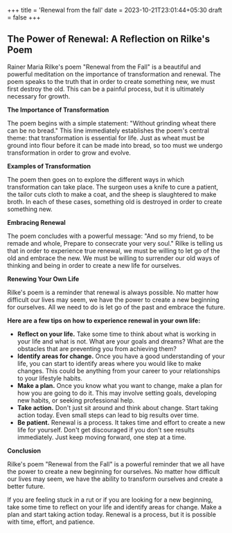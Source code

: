 +++
title = 'Renewal from the fall'
date = 2023-10-21T23:01:44+05:30
draft = false
+++

## The Power of Renewal: A Reflection on Rilke's Poem

Rainer Maria Rilke's poem "Renewal from the Fall" is a beautiful and powerful meditation on the importance of transformation and renewal. The poem speaks to the truth that in order to create something new, we must first destroy the old. This can be a painful process, but it is ultimately necessary for growth.

**The Importance of Transformation**

The poem begins with a simple statement: "Without grinding wheat there can be no bread." This line immediately establishes the poem's central theme: that transformation is essential for life. Just as wheat must be ground into flour before it can be made into bread, so too must we undergo transformation in order to grow and evolve.

**Examples of Transformation**

The poem then goes on to explore the different ways in which transformation can take place. The surgeon uses a knife to cure a patient, the tailor cuts cloth to make a coat, and the sheep is slaughtered to make broth. In each of these cases, something old is destroyed in order to create something new.

**Embracing Renewal**

The poem concludes with a powerful message: "And so my friend, to be remade and whole, Prepare to consecrate your very soul." Rilke is telling us that in order to experience true renewal, we must be willing to let go of the old and embrace the new. We must be willing to surrender our old ways of thinking and being in order to create a new life for ourselves.


**Renewing Your Own Life**

Rilke's poem is a reminder that renewal is always possible. No matter how difficult our lives may seem, we have the power to create a new beginning for ourselves. All we need to do is let go of the past and embrace the future.

**Here are a few tips on how to experience renewal in your own life:**

* **Reflect on your life.** Take some time to think about what is working in your life and what is not. What are your goals and dreams? What are the obstacles that are preventing you from achieving them?
* **Identify areas for change.** Once you have a good understanding of your life, you can start to identify areas where you would like to make changes. This could be anything from your career to your relationships to your lifestyle habits.
* **Make a plan.** Once you know what you want to change, make a plan for how you are going to do it. This may involve setting goals, developing new habits, or seeking professional help.
* **Take action.** Don't just sit around and think about change. Start taking action today. Even small steps can lead to big results over time.
* **Be patient.** Renewal is a process. It takes time and effort to create a new life for yourself. Don't get discouraged if you don't see results immediately. Just keep moving forward, one step at a time.

**Conclusion**

Rilke's poem "Renewal from the Fall" is a powerful reminder that we all have the power to create a new beginning for ourselves. No matter how difficult our lives may seem, we have the ability to transform ourselves and create a better future.

If you are feeling stuck in a rut or if you are looking for a new beginning, take some time to reflect on your life and identify areas for change. Make a plan and start taking action today. Renewal is a process, but it is possible with time, effort, and patience.
